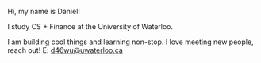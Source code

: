 Hi, my name is Daniel!

I study CS + Finance at the University of Waterloo.

I am building cool things and learning non-stop. I love meeting new people, reach out!
E: d46wu@uwaterloo.ca

